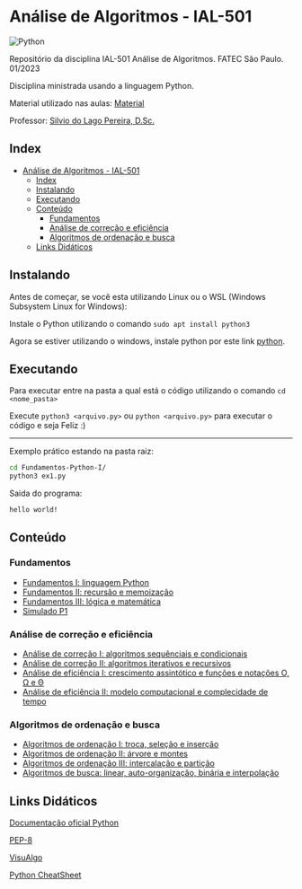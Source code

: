 # Análise de Algoritmos - IAL-501

![Python](https://img.shields.io/badge/Python-3776AB?style=for-the-badge&logo=python&logoColor=white)

Repositório da disciplina IAL-501 Análise de Algoritmos. FATEC São Paulo. 01/2023

Disciplina ministrada usando a linguagem Python.

Material utilizado nas aulas: [Material](https://www.ime.usp.br/~slago/main.fatecsp.aa-t.html)

Professor: [Silvio do Lago Pereira, D.Sc.](https://www.ime.usp.br/~slago/index.html)

## Index

- [Análise de Algoritmos - IAL-501](#análise-de-algoritmos---ial-501)
  - [Index](#index)
  - [Instalando](#instalando)
  - [Executando](#executando)
  - [Conteúdo](#conteúdo)
    - [Fundamentos](#fundamentos)
    - [Análise de correção e eficiência](#análise-de-correção-e-eficiência)
    - [Algoritmos de ordenação e busca](#algoritmos-de-ordenação-e-busca)
  - [Links Didáticos](#links-didáticos)

## Instalando

Antes de começar, se você esta utilizando Linux ou o WSL (Windows Subsystem Linux for Windows):

Instale o Python utilizando o comando `sudo apt install python3`

Agora se estiver utilizando o windows, instale python por este link [python](https://www.python.org/downloads/windows/).

## Executando

Para executar entre na pasta a qual está o código utilizando o comando `cd <nome_pasta>`

Execute `python3 <arquivo.py>` ou `python <arquivo.py>` para executar o código e seja Feliz :)

---

Exemplo prático estando na pasta raiz:

```bash
cd Fundamentos-Python-I/
python3 ex1.py
```

Saida do programa:

```text
hello world!
```

## Conteúdo

### Fundamentos

- [Fundamentos I: linguagem Python](ling-python)
- [Fundamentos II: recursão e memoização](recusao-memoizacao)
- [Fundamentos III: lógica e matemática](logica-matematica)
- [Simulado P1](simulado-p1)

### Análise de correção e eficiência

- [Análise de correção I: algoritmos sequênciais e condicionais](analise-correcao1)
- [Análise de correção II: algoritmos iterativos e recursivos](analise-correcao2)
- [Análise de eficiência I: crescimento assintótico e funções e notações Ο, Ω e Θ](analise-eficiencia2)
- [Análise de eficiência II: modelo computacional e complecidade de tempo](analise-eficiencia2)

### Algoritmos de ordenação e busca

- [Algoritmos de ordenação I: troca, seleção e inserção](alg-ordenacao1)
- [Algoritmos de ordenação II: árvore e montes](alg-ordenacao2)
- [Algoritmos de ordenação III: intercalação e partição](alg-ordenacao3)
- [Algoritmos de busca: linear, auto-organização, binária e interpolação](alg-busca)

## Links Didáticos

[Documentação oficial Python](https://docs.python.org/3/)

[PEP-8](https://peps.python.org/pep-0008/)

[VisuAlgo](https://visualgo.net/en)

[Python CheatSheet](https://cheatography.com/davechild/cheat-sheets/python/)
